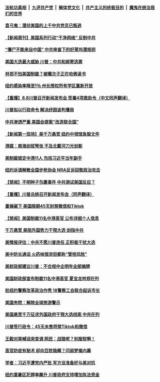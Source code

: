 

####  [法轮功真相](../../../../basic/blob/master/README.md?t=08091031) &nbsp;|&nbsp; [九评共产党](../../../../9ping.md/blob/master/README.md?t=08091031) &nbsp;|&nbsp; [解体党文化](../../../../jtdwh.md/blob/master/README.md?t=08091031)  &nbsp;|&nbsp; [共产主义的终极目的](../../../../gczydzjmd.md/blob/master/README.md?t=08091031) &nbsp;|&nbsp; [魔鬼在统治我们的世界](../../../../mgztzwmdsj.md/blob/master/README.md?t=08091031) 

#### [袁弓夷：潜伏美国的上千中共党员已叛逃](../pages/prog203/a102914061.md?t=08091031) 

#### [【新闻周刊】美国系列行动“干净网络” 反制中共](../pages/prog203/a102913985.md?t=08091031) 

#### [“僵尸不能来自中国” 中共审查下的好莱坞潜规则](../pages/prog203/a102913984.md?t=08091031) 

#### [美国大选最大威胁 川普：中共和邮寄选票](../pages/prog203/a102913971.md?t=08091031) 

#### [林郑不怕美国制裁？被曝次子正在哈佛读书](../pages/prog203/a102913934.md?t=08091031) 

#### [纽约感染率降至1％ 州长授权所有学区重新开放](../pages/prog203/a102913834.md?t=08091031) 

#### [【重播】8.8川普召开新闻发布会 签署4项救助令（中文同声翻译）](../pages/prog203/a102913925.md?t=08091031) 

#### [川普拟以行政命令 解决纾困谈判僵局](../pages/prog203/a102913824.md?t=08091031) 

#### [中共渗透严重 美国会提案“改造联合国”](../pages/prog203/a102913684.md?t=08091031) 

#### [【新闻第一现场】美千万悬赏 纽约中领馆急毁文件](../pages/prog203/a102913575.md?t=08091031) 

#### [港媒：南海剑拔弩张 不及北戴河刀光剑影](../pages/prog203/a102913499.md?t=08091031) 

#### [美制裁锁定中港11人 包括习近平当年副手](../pages/prog203/a102913430.md?t=08091031) 

#### [纽约诉请解散全国步枪协会 NRA反诉回敬政治攻击](../pages/prog203/a102912968.md?t=08091031) 

#### [【禁闻】不明种子包裹事件 中共测试美国反应？](../pages/prog203/a102913290.md?t=08091031) 

#### [【重播】川普总统召开新闻发布会（同声翻译）](../pages/prog203/a102913294.md?t=08091031) 

#### [重锤砸下 美国限期45天封禁微信和Tiktok](../pages/prog203/a102913271.md?t=08091031) 

#### [【禁闻】美国制裁11名中港高官 公布详细个人信息](../pages/prog203/a102913237.md?t=08091031) 

#### [千万悬赏 美阻外国势力干预大选  剑指中共](../pages/prog203/a102913222.md?t=08091031) 

#### [美情报评估：中共不愿川普连任 正积极干扰大选](../pages/prog203/a102913219.md?t=08091031) 

#### [美中防长通话 火药味很浓但都称“管控风险”](../pages/prog203/a102913197.md?t=08091031) 

#### [美财政部建议川普：不合规中企明年全部摘牌](../pages/prog203/a102913144.md?t=08091031) 

#### [美国财政部宣布制裁11名中港高官 夏宝龙林郑在列](../pages/prog203/a102913101.md?t=08091031) 

#### [批纽约警察改革政治作秀 18警察工会联合起诉市长](../pages/prog203/a102913130.md?t=08091031) 

#### [美国务院：解除全球旅游警示](../pages/prog203/a102913117.md?t=08091031) 

#### [美国悬赏千万征求外国政府干预大选线索  中共在列](../pages/prog203/a102913063.md?t=08091031) 

#### [川普签行政令：45天未售将禁Tiktok和微信](../pages/prog203/a102913051.md?t=08091031) 

#### [王毅对美喊话突变调 网民：战狼呢？别服软啊！](../pages/prog203/a102912821.md?t=08091031) 

#### [高官防疫有秘术 却向百姓隐瞒？闫丽梦揭内幕](../pages/prog203/a102912638.md?t=08091031) 

#### [学者：习近平遭党内严批 军方没准备好与美对抗](../pages/prog203/a102912612.md?t=08091031) 

#### [纽约富豪区犯罪率飙升 川普政府支持增加执法资金](../pages/prog203/a102912205.md?t=08091031) 

